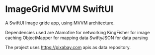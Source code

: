 # ImageGrid MVVM SwiftUI

A SwiftUI Image gride app, using MVVM architecture. 

Dependencies used are
 Alamofire for networking
KingFisher for image caching
ObjectMapper for mapping data
SwiftyJSON for data parsing


The project uses https://pixabay.com apis as data repository.
